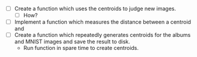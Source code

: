 * [ ] Create a function which uses the centroids to judge new images.
  * [ ] How?
* [ ] Implement a function which measures the distance between a centroid and 
* [ ] Create a function which repeatedly generates centroids for the albums and MNIST images and save the result to disk.
  * Run function in spare time to create centroids.
